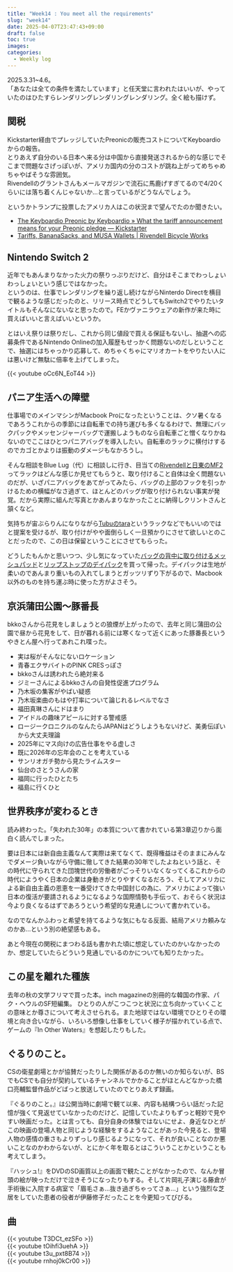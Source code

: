 ```yaml
---
title: "Week14 : You meet all the requirements"
slug: "week14"
date: 2025-04-07T23:47:43+09:00
draft: false
toc: true
images:
categories:
  - Weekly log
---
```


2025.3.31~4.6。  
「あなたは全ての条件を満たしています」と任天堂に言われたはいいが、やっていたのはひたすらレンダリングレンダリングレンダリング。全く絵も描けず。

<!--more-->  

## 関税

Kickstarter経由でプレッジしていたPreonicの販売コストについてKeyboardioからの報告。  
とりあえず自分のいる日本へ来る分は中国から直接発送されるから的な感じでそこまで問題なさげっぽいが、アメリカ国内の分のコストが跳ね上がってめちゃめちゃやばそうな雰囲気。  
Rivendellのグラントさんもメールマガジンで流石に馬鹿げすぎてるので4/20くらいには落ち着くんじゃないか…と言っているがどうなんでしょう。

というかトランプに投票したアメリカ人はこの状況まで望んでたのか聞きたい。

- [The Keyboardio Preonic by Keyboardio » What the tariff announcement means for your Preonic pledge — Kickstarter](https://www.kickstarter.com/projects/keyboardio/preonic/posts/4353692)
- [Tariffs, BananaSacks, and MUSA Wallets | Rivendell Bicycle Works](https://mailchi.mp/4398405f12eb/tariffs-bananasacks-and-musa-wallets?e=b5ebae5b31)

## Nintendo Switch 2

近年でもあんまりなかった火力の祭りっぷりだけど、自分はそこまでわっしょいわっしょいという感じではなかった。  
というのは、仕事でレンダリングを繰り返し続けながらNinterdo Directを横目で観るような感じだったのと、リリース時点でどうしてもSwitch2でやりたいタイトルもそんなにないなと思ったので。FEかヴァニラウェアの新作が来た時に買えばいいと言えばいいというか。

とはいえ祭りは祭りだし、これから同じ値段で買える保証もないし、抽選への応募条件であるNintendo Onlineの加入履歴もせっかく問題ないのだしということで、抽選にはちゃっかり応募して、めちゃくちゃにマリオカートをやりたい人には悪いけど無駄に倍率を上げてしまった。

{{< youtube oCc6N_EoT44 >}}

## パニア生活への障壁

仕事場でのメインマシンがMacbook Proになったということは、クソ暑くなるであろうこれからの季節には自転車での持ち運びも多くなるわけで、無理にバックパックやメッセンジャーバッグで運搬しようものなら自転車ごと憎くなりかねないのでここはひとつパニアバッグを導入したい。自転車のラックに横付けするのでカゴとかよりは振動のダメージもなかろうし。

そんな相談をBlue Lug（代）に相談しに行き、目当ての[Rivendellと日東のMF2](https://store.bluelug.com/nitto-mf2-mark-s-hub-area-rack-with-hoop-dull.html)ってラックはどんな感じか見せてもらうと、取り付けること自体は全く問題ないのだが、いざパニアバッグをあてがってみたら、バッグの上部のフックを引っかけるための横幅がなさ過ぎて、ほとんどのバッグが取り付けられない事実が発覚。だから実際に組んだ写真とかあんまりなかったことに納得しクリントさんと頷くなど。

気持ちが宙ぶらりんになりながら[Tubuのtara](https://store.bluelug.com/tubus-tara-front-rack-silver.html)というラックなどでもいいのではと提案を受けるが、取り付けがやや面倒らしく一旦預かりにさせて欲しいとのことだったので、この日は保留ということにさせてもらった。

どうしたもんかと思いつつ、少し気になっていた[バッグの背中に取り付けるメッシュパッド](https://store.bluelug.com/blue-lug-meshenger-pad-black.html)と[リップストップのデイパック](https://store.bluelug.com/blue-lug-the-day-pack-light-grey-beige.html)を買って帰った。デイパックは生地が柔いのであんまり重いもの入れてしまうとガッツリずり下がるので、Macbook以外のものを持ち運ぶ時に使った方がよさそう。

## 京浜蒲田公園～豚番長

bkkoさんから花見をしましょうとの狼煙が上がったので、去年と同じ蒲田の公園で昼から花見をして、日が暮れる前には寒くなって近くにあった豚番長というやきとん屋へ行ってあれこれ喋った。

- 実は桜がそんなにないロケーション
- 青春エクサバイトのPINK CRESっぽさ
- bkkoさんは誘われたら絶対来る
- ジミーさんによるbkkoさんの自発性促進プログラム
- 乃木坂の集客がやばい疑惑
- 乃木坂楽曲のもはや打率について論じれるレベルでなさ
- 福田真琳さんにドはまり
- アイドルの趣味アピールに対する警戒感
- ロージークロニクルのなんたらJAPANはどうしようもないけど、美勇伝ぽいから大丈夫理論
- 2025年にマス向けの広告仕事をやる虚しさ
- 既に2026年の忘年会のことを考えている
- サンリオガチ勢から見たライムスター
- 仙台のさとうさんの家
- 福岡に行ったひとたち
- 福島に行くひと

## 世界秩序が変わるとき

読み終わった。「失われた30年」の本質について書かれている第3章辺りから面白く読んでしまった。

要は日本には新自由主義なんて実際は来てなくて、既得権益はそのままにみんなでダメージ負いながら守備に徹してきた結果の30年でしたよねという話と、その時代に守られてきた団塊世代の労働者がごっそりいなくなってくるこれからの時代にようやく日本の企業は身動きがとりやすくなるだろう、そしてアメリカによる新自由主義の恩恵を一番受けてきた中国封じの為に、アメリカによって強い日本の復活が要請されるようになるような国際情勢も手伝って、おそらく状況は今より良くなるはずであろうという希望的な見通しについて書かれている。

なのでなんかふわっと希望を持てるような気にもなる反面、結局アメリカ頼みなのかあ…という別の絶望感もある。

あと今現在の関税にまつわる話も書かれた頃に想定していたのかいなかったのか、想定していたらどういう見通しでいるのかについても知りたかった。

## この星を離れた種族

去年の秋の文学フリマで買った本。inch magazineの別冊的な韓国の作家、パク・ヘウルのSF短編集。
ひとりの人がこつこつと状況に立ち向かっていくことの意味とか尊さについて考えさせられる。また地球ではない環境でひとりその環境と向き合いながら、いろいろ想像し仕事をしていく様子が描かれている点で、ゲームの『In Other Waters』を想起したりもした。

## ぐるりのこと。

CSの衛星劇場とかが協賛だったりした関係があるのか無いのか知らないが、BSでもCSでも自分が契約しているチャンネルでかかることがほとんどなかった橋口亮輔監督作品がどばっと放送していたのでとりあえず録画。

『ぐるりのこと。』は公開当時に劇場で観て以来、内容も結構つらい話だった記憶が強くて見返せていなかったのだけど、記憶していたよりもずっと軽妙で見やすい映画だった。とは言っても、自分自身の体験ではないにせよ、身近なひとがこの映画の登場人物と同じような経験をするようなことがあった今見ると、登場人物の感情の重さもよりずっしり感じるようになって、それが良いことなのか悪いことなのかわからないが、とにかく年を取るとはこういうことかということも考えてしまう。

『ハッシュ!』をDVDのSD画質以上の画面で観たことがなかったので、なんか冒頭の絵が映っただけで泣きそうになったりもする。そして片岡礼子演じる藤倉が手術後に入院する病室で「眉毛さぁ…抜き過ぎちゃってさぁ…」という強烈な芝居をしていた患者の役者が伊藤修子だったことを今更知ってびびる。

## 曲

{{< youtube T3DCt_ezSFo >}}  
{{< youtube tOihfi3uehA >}}  
{{< youtube t3u_pxt8B74 >}}  
{{< youtube rnhoj0kCr00 >}}